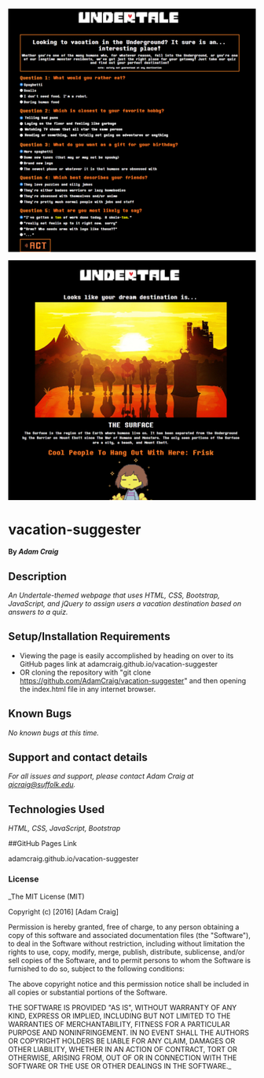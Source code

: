 ![Home Page](screenshot1.png)

![Results Page](screenshot2.png)

# vacation-suggester

#### By _**Adam Craig**_

## Description

_An Undertale-themed webpage that uses HTML, CSS, Bootstrap, JavaScript, and jQuery to assign users a vacation destination based on answers to a quiz._

## Setup/Installation Requirements

* Viewing the page is easily accomplished by heading on over to its GitHub pages link at adamcraig.github.io/vacation-suggester
* OR cloning the repository with "git clone https://github.com/AdamCraig/vacation-suggester" and then opening the index.html file in any internet browser.

## Known Bugs

_No known bugs at this time._

## Support and contact details

_For all issues and support, please contact Adam Craig at ajcraig@suffolk.edu._

## Technologies Used

_HTML, CSS, JavaScript, Bootstrap_

##GitHub Pages Link

adamcraig.github.io/vacation-suggester

### License

_The MIT License (MIT)

Copyright (c) [2016] [Adam Craig]

Permission is hereby granted, free of charge, to any person obtaining a copy
of this software and associated documentation files (the "Software"), to deal
in the Software without restriction, including without limitation the rights
to use, copy, modify, merge, publish, distribute, sublicense, and/or sell
copies of the Software, and to permit persons to whom the Software is
furnished to do so, subject to the following conditions:

The above copyright notice and this permission notice shall be included in all
copies or substantial portions of the Software.

THE SOFTWARE IS PROVIDED "AS IS", WITHOUT WARRANTY OF ANY KIND, EXPRESS OR
IMPLIED, INCLUDING BUT NOT LIMITED TO THE WARRANTIES OF MERCHANTABILITY,
FITNESS FOR A PARTICULAR PURPOSE AND NONINFRINGEMENT. IN NO EVENT SHALL THE
AUTHORS OR COPYRIGHT HOLDERS BE LIABLE FOR ANY CLAIM, DAMAGES OR OTHER
LIABILITY, WHETHER IN AN ACTION OF CONTRACT, TORT OR OTHERWISE, ARISING FROM,
OUT OF OR IN CONNECTION WITH THE SOFTWARE OR THE USE OR OTHER DEALINGS IN THE
SOFTWARE._
